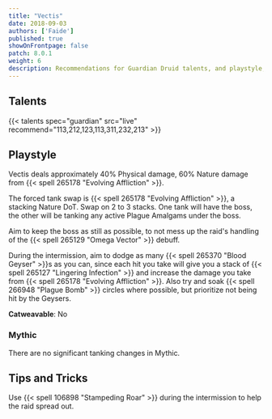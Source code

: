 ```yaml
---
title: "Vectis"
date: 2018-09-03
authors: ['Faide']
published: true
showOnFrontpage: false
patch: 8.0.1
weight: 6
description: Recommendations for Guardian Druid talents, and playstyle, and tips and tricks for Vectis in Uldir, on Normal/Heroic and Mythic difficulties.
---
```


## Talents

{{< talents spec="guardian" src="live" recommend="113,212,123,113,311,232,213" >}}

## Playstyle

Vectis deals approximately 40% Physical damage, 60% Nature damage from {{< spell 265178 "Evolving Affliction" >}}.

The forced tank swap is {{< spell 265178 "Evolving Affliction" >}}, a stacking Nature DoT. Swap on 2 to 3 stacks. One tank will have the boss, the other will be tanking any active Plague Amalgams under the boss.

Aim to keep the boss as still as possible, to not mess up the raid's handling of the {{< spell 265129 "Omega Vector" >}} debuff.

During the intermission, aim to dodge as many {{< spell 265370 "Blood Geyser" >}}s as you can, since each hit you take will give you a stack of {{< spell 265127 "Lingering Infection" >}} and increase the damage you take from {{< spell 265178 "Evolving Affliction" >}}. Also try and soak {{< spell 266948 "Plague Bomb" >}} circles where possible, but prioritize not being hit by the Geysers.

**Catweavable**: No

### Mythic

There are no significant tanking changes in Mythic.

## Tips and Tricks

Use {{< spell 106898 "Stampeding Roar" >}} during the intermission to help the raid spread out.

